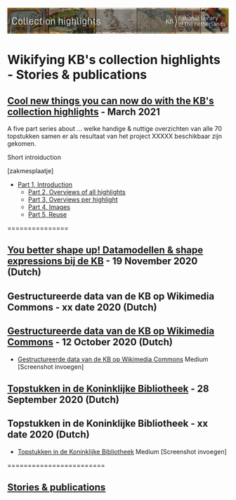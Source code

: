 ![Banner](https://raw.githubusercontent.com/KBNLwikimedia/KBCollectionHighlights/main/banners/KBTopstukkenBannerWikimedia_EN.jpg)
# Wikifying KB's collection highlights - Stories & publications


## [Cool new things you can now do with the KB's collection highlights](stories/Cool%20new%20things%20you%20can%20now%20do%20with%20the%20KB's%20collection%20highlights) - March 2021
A five part series about ... welke handige & nuttige overzichten van alle 70 topstukken samen er als resultaat van het project XXXXX beschikbaar zijn gekomen.

Short introiduction 

[zakmesplaatje]
- [Part 1, Introduction](stories/Cool%20new%20things%20you%20can%20now%20do%20with%20the%20KB's%20collection%20highlights/Part%201%2C%20Introduction.md)
  - [Part 2, Overviews of all highlights](stories/Cool%20new%20things%20you%20can%20now%20do%20with%20the%20KB's%20collection%20highlights/Part%202%2C%20Overviews%20of%20all%20highlights.md)
  - [Part 3, Overviews per highlight](stories/Cool%20new%20things%20you%20can%20now%20do%20with%20the%20KB's%20collection%20highlights/Part%203%2C%20Overviews%20per%20highlight.md)
  - [Part 4, Images](stories/Cool%20new%20things%20you%20can%20now%20do%20with%20the%20KB's%20collection%20highlights/Part%204%2C%20Images.md)
  - [Part 5, Reuse](stories/Cool%20new%20things%20you%20can%20now%20do%20with%20the%20KB's%20collection%20highlights/Part%205%2C%20Reuse.md)


===============


## [You better shape up! Datamodellen & shape expressions bij de KB](https://ecritures.medium.com/you-better-shape-up-datamodellen-shape-expressions-bij-de-kb-c49669257e64) - 19 November 2020 (Dutch)

## Gestructureerde data van de KB op Wikimedia Commons - xx date 2020 (Dutch)
## [Gestructureerde data van de KB op Wikimedia Commons](https://medium.com/@ecritures/gestructureerde-data-van-de-kb-op-wikimedia-commons-35dc948c2eee) - 12 October 2020 (Dutch) 

* <a href="https://medium.com/@ecritures/gestructureerde-data-van-de-kb-op-wikimedia-commons-35dc948c2eee">Gestructureerde data van de KB op Wikimedia Commons</a>
 Medium
[Screenshot invoegen]

## [Topstukken in de Koninklijke Bibliotheek](https://medium.com/@ecritures/topstukken-in-de-koninklijke-bibliotheek-b32780f314f8) - 28 September 2020 (Dutch)
## Topstukken in de Koninklijke Bibliotheek - xx date 2020 (Dutch)
* <a href="https://medium.com/@ecritures/topstukken-in-de-koninklijke-bibliotheek-b32780f314f8">Topstukken in de Koninklijke Bibliotheek</a> 
Medium
[Screenshot invoegen]

========================


## [Stories & publications](stories/index.md)


